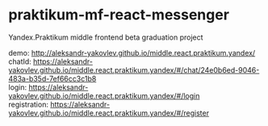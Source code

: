# praktikum-mf-react-messenger

Yandex.Praktikum middle frontend beta graduation project

demo: http://aleksandr-yakovlev.github.io/middle.react.praktikum.yandex/ \
chatId: https://aleksandr-yakovlev.github.io/middle.react.praktikum.yandex/#/chat/24e0b6ed-9046-483a-b35d-7ef66cc3c1b8 \
login: https://aleksandr-yakovlev.github.io/middle.react.praktikum.yandex/#/login \
registration: https://aleksandr-yakovlev.github.io/middle.react.praktikum.yandex/#/register
